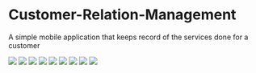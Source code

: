 # Customer-Relation-Management
A simple mobile application that keeps record of the services done for a customer

![](Screenshot_20200724-113008.jpg)
![](Screenshot_20200724-113330.jpg)
![](Screenshot_20200724-113406.jpg)
![](Screenshot_20200724-113508.jpg)
![](Screenshot_20200724-113532.jpg)
![](Screenshot_20200724-113703.jpg)
![](Screenshot_20200724-114804.jpg)
![](Screenshot_20200724-114813.jpg)
![](Screenshot_20200724-115225.jpg)
